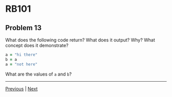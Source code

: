 # RB101
## Problem 13

What does the following code return? What does it output? Why? What concept does it demonstrate?

```ruby
a = "hi there"
b = a
a = "not here"
```

What are the values of `a` and `b`?

---

[Previous](12.md) | [Next](14.md)
